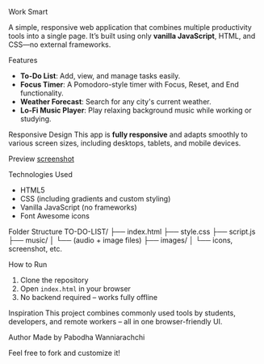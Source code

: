 Work Smart

A simple, responsive web application that combines multiple productivity tools into a single page. It’s built using only **vanilla JavaScript**, HTML, and CSS—no external frameworks.

Features

-  **To-Do List**: Add, view, and manage tasks easily.
-  **Focus Timer**: A Pomodoro-style timer with Focus, Reset, and End functionality.
-  **Weather Forecast**: Search for any city's current weather.
-  **Lo-Fi Music Player**: Play relaxing background music while working or studying.

  
Responsive Design
This app is **fully responsive** and adapts smoothly to various screen sizes, including desktops, tablets, and mobile devices.

Preview
[screenshot](https://github.com/user-attachments/assets/c79f5566-92eb-4194-a4c7-cbc62da1920f)

Technologies Used
- HTML5
- CSS (including gradients and custom styling)
- Vanilla JavaScript (no frameworks)
- Font Awesome icons


Folder Structure
    TO-DO-LIST/
    ├── index.html
    ├── style.css
    ├── script.js
    ├── music/
    │ └── (audio + image files)
    ├── images/
    │ └── icons, screenshot, etc.


How to Run
1. Clone the repository  
2. Open `index.html` in your browser  
3. No backend required – works fully offline

Inspiration
This project combines commonly used tools by students, developers, and remote workers – all in one browser-friendly UI.

Author
Made by Pabodha Wanniarachchi

Feel free to fork and customize it!

    

    

